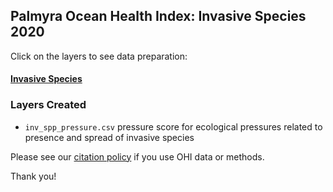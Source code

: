 ## Palmyra Ocean Health Index: Invasive Species 2020  

Click on the layers to see data preparation:  

#### [Invasive Species](https://ohi-4site.github.io/pal-prep/prep/pressures/inv/v2020/inv_spp_pressure.html)    

### Layers Created

- `inv_spp_pressure.csv`  pressure score for ecological pressures related to presence and spread of invasive species         


Please see our [citation policy](http://ohi-science.org/citation-policy/) if you use OHI data or methods.   

Thank you!
 